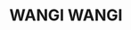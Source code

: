 ---
lastmod: '2025-04-06T06:05:20+00:00'
latitude: -33.086545
layout: suburb
longitude: 151.591728
postcode: '2267'
state: NSW
title: WANGI WANGI
url: /nsw/wangi-wangi/
---